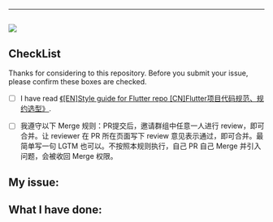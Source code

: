 --------------------------------------------

![](http://ww4.sinaimg.cn/large/006tNc79gy1g5389nkwlkj31sr0q242k.jpg)
--------------------------------------------

## CheckList


Thanks for considering to this repository. Before you submit your issue, please confirm these boxes are checked.

- [ ] I have read [《[EN]Style guide for Flutter repo [CN]Flutter项目代码规范、规约选型》](https://github.com/iteatimeteam/tap_water/issues/1).
- [ ] 我遵守以下 Merge 规则：PR提交后，邀请群组中任意一人进行 review，即可合并。让 reviewer 在 PR 所在页面写下 review 意见表示通过，即可合并。最简单写一句 LGTM 也可以。不按照本规则执行，自己 PR 自己 Merge 并引入问题，会被收回 Merge 权限。



## My issue:
<!--- Please describe which issue do you want to fix. 提交PR前请创建一个issue详细描述修改原因以及上下文-->

## What I have done:

<!--- Please mention me to merge with wechat:chenyilong1010,或者前往 Telegram 群交流 https://t.me/CYLTabBarController -->

